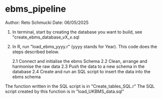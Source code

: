 # ebms_pipeline

Author: Reto Schmucki
Date: 06/05/2025



1. In terminal, start by creating the database you want to build, see "create_ebms_database_vX_x.sql

2. In R, run "load_ebms_yyyy.r" (yyyy stands for Year). This code does the steps described below.

    2.1 Connect and initialise the ebms Schema
    2.2 Clean, arrange and harmonise the raw data
    2.3 Push the data to a new schema in the database
    2.4 Create and run an SQL script to insert the data into the ebms schema

The function written in the SQL script is in "Create_tables_SQL.r"
The SQL script created by this function is in "load_UKBMS_data.sql"
